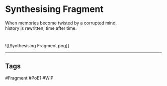 # Synthesising Fragment
When memories become twisted by a corrupted mind,  
history is rewritten, time after time.

#
![[Synthesising Fragment.png]]

---
## Tags
#Fragment
#PoE1 
#WiP 